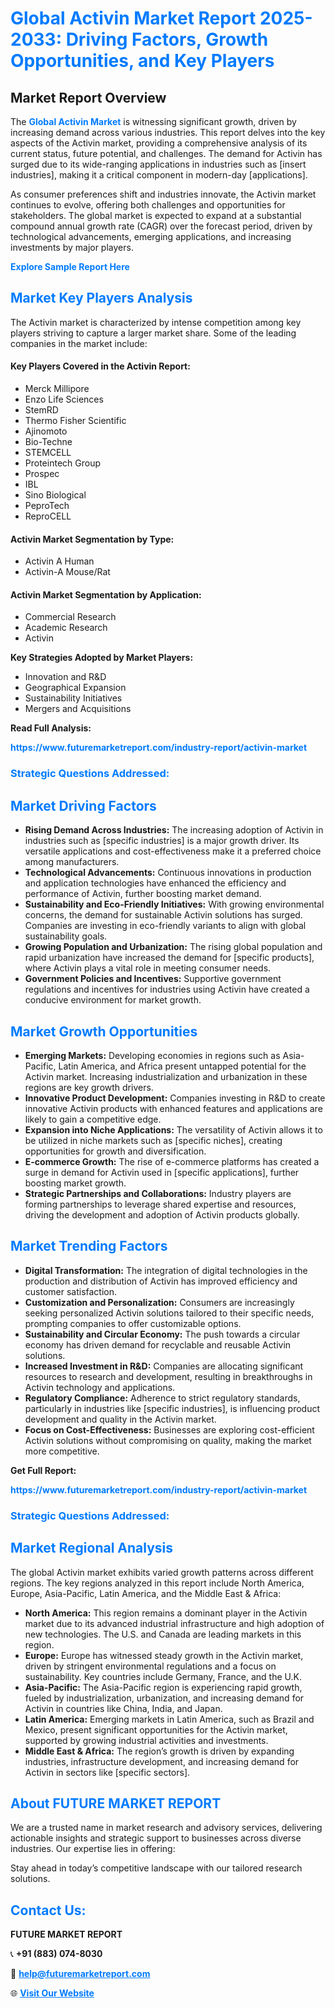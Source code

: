 <h1 style="color: #007BFF;">Global Activin Market Report 2025-2033: Driving Factors, Growth Opportunities, and Key Players</h1>

<section id="overview">
<h2>Market Report Overview</h2>
<p>The <a href="https://www.futuremarketreport.com/industry-report/activin-market" style="color: #007BFF; text-decoration: none;"><strong>Global Activin Market</strong></a> is witnessing significant growth, driven by increasing demand across various industries. This report delves into the key aspects of the Activin market, providing a comprehensive analysis of its current status, future potential, and challenges. The demand for Activin has surged due to its wide-ranging applications in industries such as [insert industries], making it a critical component in modern-day [applications].</p>
<p>As consumer preferences shift and industries innovate, the Activin market continues to evolve, offering both challenges and opportunities for stakeholders. The global market is expected to expand at a substantial compound annual growth rate (CAGR) over the forecast period, driven by technological advancements, emerging applications, and increasing investments by major players.</p>
</section>

<section id="overview">
<p><a href="https://www.futuremarketreport.com/request-sample/reportId=125509" style="color: #007BFF; text-decoration: none;"><strong>Explore Sample Report Here</strong></a></p>
</section>

<section id="key-players">
<h2 style="color: #007BFF;">Market Key Players Analysis</h2>
<p>The Activin market is characterized by intense competition among key players striving to capture a larger market share. Some of the leading companies in the market include:</p>
<h4>Key Players Covered in the Activin Report:</h4>
<ul><li>Merck Millipore</li><li>Enzo Life Sciences</li><li>StemRD</li><li>Thermo Fisher Scientific</li><li>Ajinomoto</li><li>Bio-Techne</li><li>STEMCELL</li><li>Proteintech Group</li><li>Prospec</li><li>IBL</li><li>Sino Biological</li><li>PeproTech</li><li>ReproCELL</li></ul>
<h4>Activin Market Segmentation by Type:</h4>
<ul><li>Activin A Human</li><li>Activin-A Mouse/Rat</li></ul>

<h4>Activin Market Segmentation by Application:</h4>
<ul><li>Commercial Research</li><li>Academic Research</li><li>Activin</li></ul>
<p><strong>Key Strategies Adopted by Market Players:</strong></p>
<ul>
<li>Innovation and R&D</li>
<li>Geographical Expansion</li>
<li>Sustainability Initiatives</li>
<li>Mergers and Acquisitions</li>
</ul>
</section>

<section>
<p><strong>Read Full Analysis: </strong></p><a href="https://www.futuremarketreport.com/industry-report/activin-market" style="color: #007BFF; text-decoration: none;"><strong>https://www.futuremarketreport.com/industry-report/activin-market</strong></a>
<h3 style="color: #007BFF;">Strategic Questions Addressed:</h3>
</section>

<section id="driving-factors">
<h2 style="color: #007BFF;">Market Driving Factors</h2>
<ul>
<li><strong>Rising Demand Across Industries:</strong> The increasing adoption of Activin in industries such as [specific industries] is a major growth driver. Its versatile applications and cost-effectiveness make it a preferred choice among manufacturers.</li>
<li><strong>Technological Advancements:</strong> Continuous innovations in production and application technologies have enhanced the efficiency and performance of Activin, further boosting market demand.</li>
<li><strong>Sustainability and Eco-Friendly Initiatives:</strong> With growing environmental concerns, the demand for sustainable Activin solutions has surged. Companies are investing in eco-friendly variants to align with global sustainability goals.</li>
<li><strong>Growing Population and Urbanization:</strong> The rising global population and rapid urbanization have increased the demand for [specific products], where Activin plays a vital role in meeting consumer needs.</li>
<li><strong>Government Policies and Incentives:</strong> Supportive government regulations and incentives for industries using Activin have created a conducive environment for market growth.</li>
</ul>
</section>

<section id="growth-opportunities">
<h2 style="color: #007BFF;">Market Growth Opportunities</h2>
<ul>
<li><strong>Emerging Markets:</strong> Developing economies in regions such as Asia-Pacific, Latin America, and Africa present untapped potential for the Activin market. Increasing industrialization and urbanization in these regions are key growth drivers.</li>
<li><strong>Innovative Product Development:</strong> Companies investing in R&D to create innovative Activin products with enhanced features and applications are likely to gain a competitive edge.</li>
<li><strong>Expansion into Niche Applications:</strong> The versatility of Activin allows it to be utilized in niche markets such as [specific niches], creating opportunities for growth and diversification.</li>
<li><strong>E-commerce Growth:</strong> The rise of e-commerce platforms has created a surge in demand for Activin used in [specific applications], further boosting market growth.</li>
<li><strong>Strategic Partnerships and Collaborations:</strong> Industry players are forming partnerships to leverage shared expertise and resources, driving the development and adoption of Activin products globally.</li>
</ul>
</section>

<section id="trending-factors">
<h2 style="color: #007BFF;">Market Trending Factors</h2>
<ul>
<li><strong>Digital Transformation:</strong> The integration of digital technologies in the production and distribution of Activin has improved efficiency and customer satisfaction.</li>
<li><strong>Customization and Personalization:</strong> Consumers are increasingly seeking personalized Activin solutions tailored to their specific needs, prompting companies to offer customizable options.</li>
<li><strong>Sustainability and Circular Economy:</strong> The push towards a circular economy has driven demand for recyclable and reusable Activin solutions.</li>
<li><strong>Increased Investment in R&D:</strong> Companies are allocating significant resources to research and development, resulting in breakthroughs in Activin technology and applications.</li>
<li><strong>Regulatory Compliance:</strong> Adherence to strict regulatory standards, particularly in industries like [specific industries], is influencing product development and quality in the Activin market.</li>
<li><strong>Focus on Cost-Effectiveness:</strong> Businesses are exploring cost-efficient Activin solutions without compromising on quality, making the market more competitive.</li>
</ul>
</section>

<section>
<p><strong>Get Full Report: </strong></p><a href="https://www.futuremarketreport.com/industry-report/activin-market" style="color: #007BFF; text-decoration: none;"><strong>https://www.futuremarketreport.com/industry-report/activin-market</strong></a>
<h3 style="color: #007BFF;">Strategic Questions Addressed:</h3>
</section>


<section id="regional-analysis">
<h2 style="color: #007BFF;">Market Regional Analysis</h2>
<p>The global Activin market exhibits varied growth patterns across different regions. The key regions analyzed in this report include North America, Europe, Asia-Pacific, Latin America, and the Middle East & Africa:</p>
<ul>
<li><strong>North America:</strong> This region remains a dominant player in the Activin market due to its advanced industrial infrastructure and high adoption of new technologies. The U.S. and Canada are leading markets in this region.</li>
<li><strong>Europe:</strong> Europe has witnessed steady growth in the Activin market, driven by stringent environmental regulations and a focus on sustainability. Key countries include Germany, France, and the U.K.</li>
<li><strong>Asia-Pacific:</strong> The Asia-Pacific region is experiencing rapid growth, fueled by industrialization, urbanization, and increasing demand for Activin in countries like China, India, and Japan.</li>
<li><strong>Latin America:</strong> Emerging markets in Latin America, such as Brazil and Mexico, present significant opportunities for the Activin market, supported by growing industrial activities and investments.</li>
<li><strong>Middle East & Africa:</strong> The region’s growth is driven by expanding industries, infrastructure development, and increasing demand for Activin in sectors like [specific sectors].</li>
</ul>
</section>

<footer>
<h2 style="color: #007BFF;">About FUTURE MARKET REPORT</h2>
<p>We are a trusted name in market research and advisory services, delivering actionable insights and strategic support to businesses across diverse industries. Our expertise lies in offering:</p>

<p>Stay ahead in today’s competitive landscape with our tailored research solutions.</p>

<h2 style="color: #007BFF;">Contact Us:</h2>
<p><strong>FUTURE MARKET REPORT</strong></p>
<p>📞 <strong>+91 (883) 074-8030</strong></p>
<p>📧 <strong><a href="mailto:help@futuremarketreport.com" style="color: #007BFF;">help@futuremarketreport.com</a></strong></p>
<p>🌐 <strong><a href="https://www.futuremarketreport.com/" style="color: #007BFF;">Visit Our Website</a></strong></p>
</footer>